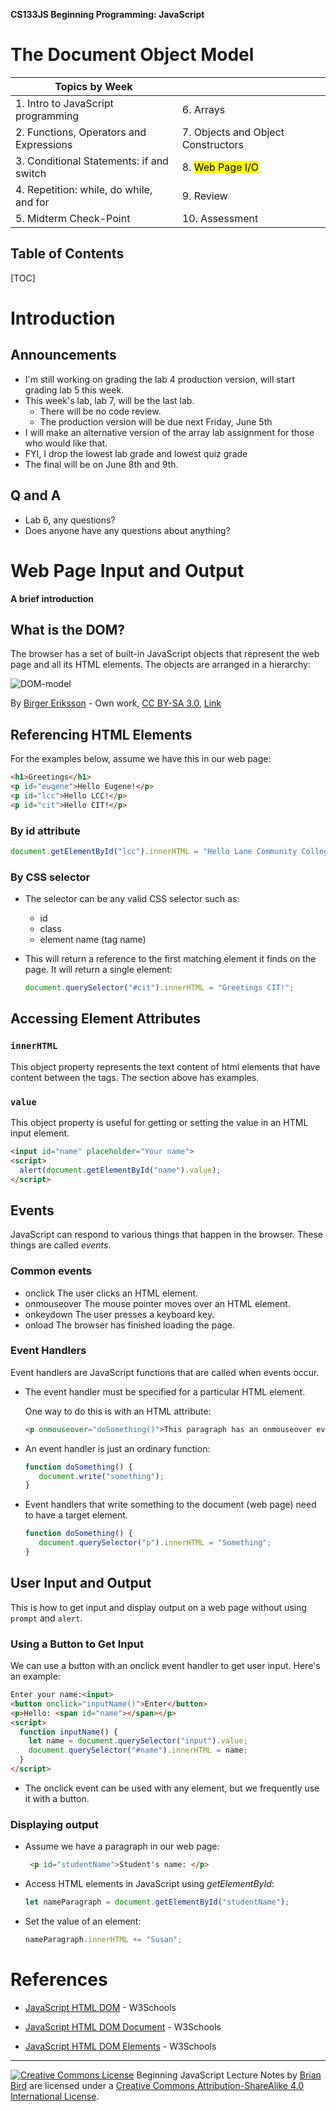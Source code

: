 **CS133JS Beginning Programming: JavaScript**

<h1>The Document Object Model</h1>


| Topics by Week                           |                                    |
| ---------------------------------------- | ---------------------------------- |
| 1. Intro to JavaScript programming       | 6. Arrays                          |
| 2. Functions, Operators and Expressions  | 7. Objects and Object Constructors |
| 3. Conditional Statements: if and switch | 8. <mark>Web Page I/O</mark>       |
| 4. Repetition: while, do while, and for  | 9. Review                          |
| 5. Midterm Check-Point                   | 10. Assessment                     |


<h2>Table of Contents</h2>

[TOC]

# Introduction

## Announcements

- I'm still working on grading the lab 4 production version, will start grading lab 5 this week.
- This week's lab, lab 7, will be the last lab.
  - There will be no code review.
  - The production version will be due next Friday, June 5th
- I will make an alternative version of the array lab assignment for those who would like that.
- FYI, I drop the lowest lab grade and lowest quiz grade
- The final will be on June 8th and 9th.

## Q and A

- Lab 6, any questions?
- Does anyone have any questions about anything?



# Web Page Input and Output

**A brief introduction**

## What is the DOM?

The browser has a set of built-in JavaScript objects that represent the web page and all its HTML elements. The objects are arranged in a hierarchy:

![DOM-model](../Images/DOM-model.svg)

By <a href="//commons.wikimedia.org/w/index.php?title=User:Eib&amp;action=edit&amp;redlink=1" class="new" title="User:Eib (page does not exist)">Birger Eriksson</a> - <span class="int-own-work" lang="en">Own work</span>, <a href="https://creativecommons.org/licenses/by-sa/3.0" title="Creative Commons Attribution-Share Alike 3.0">CC BY-SA 3.0</a>, <a href="https://commons.wikimedia.org/w/index.php?curid=18034500">Link</a>



## Referencing HTML Elements

For the examples below, assume we have this in our web page:

```HTML
<h1>Greetings</h1>
<p id="eugene">Hello Eugene!</p>
<p id="lcc">Hello LCC!</p>
<p id="cit">Hello CIT!</p>
```

### By id attribute

```javascript
document.getElementById("lcc").innerHTML = "Hello Lane Community College!";
```

### By CSS selector

- The selector can be any valid CSS selector such as:

  - id
  - class
  - element name (tag name)
  
- This will return a reference to the first matching element it finds on the page. It will return a single element:

  ```javascript
  document.querySelector("#cit").innerHTML = "Greetings CIT!";
  ```




## Accessing Element Attributes

### `innerHTML`

This object property represents the text content of html elements that have content between the tags. The section above has examples.

### `value`

This object property is useful for getting or setting the value in an HTML input element. 

```html
<input id="name" placeholder="Your name">
<script>
  alert(document.getElementById("name").value);
</script>
```

## Events

JavaScript can respond to various things that happen in the browser. These things are called *events*.

### Common events

- onclick                 The user clicks an HTML element.
- onmouseover     The mouse pointer moves over an HTML element.
- onkeydown         The user presses a keyboard key.
- onload                 The browser has finished loading the page.

### Event Handlers

Event handlers are JavaScript functions that are called when events occur. 

- The event handler must be specified for a particular HTML element.

  One way to do this is with an HTML attribute:

  ```html
  <p onmouseover="doSomething()">This paragraph has an onmouseover event</p>
  ```


- An event handler is just an ordinary function:

  ```javascript
  function doSomething() {
     document.write("something");
  }
  ```

- Event handlers that write something to the document (web page) need to have a target element. 

  ```javascript
  function doSomething() {
     document.querySelector("p").innerHTML = "Something";
  }
  ```

## User Input and Output

This is how to get input and display output on a web page without using `prompt` and `alert`.

### Using a Button to Get Input

We can use a button with an onclick event handler to get user input. Here's an example:

```html
Enter your name:<input>
<button onclick="inputName()">Enter</button>
<p>Hello: <span id="name"></span></p>
<script>
  function inputName() {
    let name = document.querySelector("input").value;
    document.querySelector("#name").innerHTML = name;
  }
</script>
```

- The onclick event can be used with any element, but we frequently use it with a button. 

### Displaying output

- Assume we have a paragraph in our web page:

  ```html
   <p id="studentName">Student's name: </p>
  ```

- Access HTML elements in JavaScript using *getElementById*: 

  ```javascript
  let nameParagraph = document.getElementById("studentName");
  ```

- Set the value of an element:

  ```javascript
  nameParagraph.innerHTML += "Susan";
  ```

# References

- [JavaScript HTML DOM](https://www.w3schools.com/js/js_htmldom.asp) - W3Schools

- [JavaScript HTML DOM Document](https://www.w3schools.com/js/js_htmldom_document.asp) - W3Schools
- [JavaScript HTML DOM Elements](https://www.w3schools.com/js/js_htmldom_elements.asp) - W3Schools



------

[![Creative Commons License](https://i.creativecommons.org/l/by-sa/4.0/88x31.png)](http://creativecommons.org/licenses/by-sa/4.0/) Beginning JavaScript Lecture Notes by [Brian Bird](https://profbird.online) are licensed under a [Creative Commons Attribution-ShareAlike 4.0 International License](http://creativecommons.org/licenses/by-sa/4.0/). 